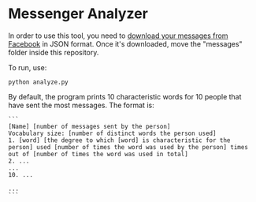 # Messenger Analyzer

In order to use this tool, you need to [download your messages from Facebook](https://www.zapptales.com/en/download-facebook-messenger-chat-history-how-to/#:~:text=Open%20your%20Facebook%20account%20and,information%E2%80%A6%E2%80%9C%20(4).&text=On%20this%20page%20you%20can,want%20to%20download%20from%20Facebook.) in JSON format. Once it's downloaded, move the "messages" folder inside this repository.

To run, use:

```
python analyze.py
```

By default, the program prints 10 characteristic words for 10 people that have sent the most messages. The format is:
    
    ```
    [Name] [number of messages sent by the person]
    Vocabulary size: [number of distinct words the person used]
    1. [word] [the degree to which [word] is characteristic for the person] used [number of times the word was used by the person] times out of [number of times the word was used in total]
    2. ...
    ...
    10. ...

    ...
    ```
